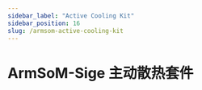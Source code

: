 ```yaml
---
sidebar_label: "Active Cooling Kit"
sidebar_position: 16
slug: /armsom-active-cooling-kit
---
```


# ArmSoM-Sige 主动散热套件


